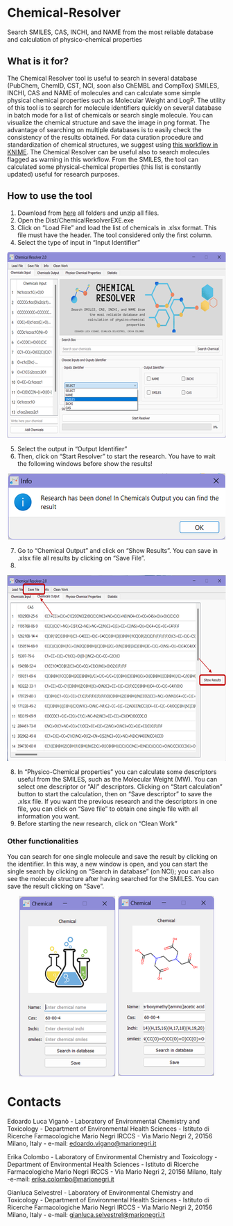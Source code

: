 # Chemical-Resolver
Search SMILES, CAS, INCHI, and NAME from the most reliable database and calculation of physico-chemical properties

## What is it for?
The Chemical Resolver tool is useful to search in several database (PubChem, ChemID, CST, NCI, soon also ChEMBL and CompTox) SMILES, INCHI, CAS and NAME of molecules and can calculate some simple physical chemical properties such as Molecular Weight and LogP. 
The utility of this tool is to search for molecule identifiers quickly on several database in batch mode for a list of chemicals or search single molecule. 
You can visualize the chemical structure and save the image in png format. 
The advantage of searching on multiple databases is to easily check the consistency of the results obtained. 
For data curation procedure and standardization of chemical structures, we suggest using [this workflow in KNIME](https://github.com/DGadaleta88/data_curation_workflow). The Chemical Resolver can be useful also to search molecules flagged as warning in this workflow.
From the SMILES, the tool can calculated some physical-chemical properties (this list is constantly updated) useful for research purposes.

## How to use the tool
1.	Download from [here](https://marionegri-my.sharepoint.com/:f:/g/personal/edoardo_vigano_marionegri_it/EqIQx_zL3gFMkFSc18cjKOIBy0SPYDs2z1yqRkgTELtkmg) all folders and unzip all files.
2.	Open the Dist/ChemicalResolverEXE.exe
3.	Click on “Load File” and load the list of chemicals in .xlsx format. This file must have the header. The tool considered only the first column.
4.	Select the type of input in “Input Identifier”

<p align="center">
  <img width="622" height="427" src="IMG_CR/Picture1.png">
</p>

5.	Select the output in “Output Identifier”
6.	Then, click on “Start Resolver” to start the research. You have to wait the following windows before show the results!

<p align="center">
  <img width="501" height="152" src="IMG_CR/Picture2.png">
</p>

7.	Go to “Chemical Output” and click on “Show Results”. You can save in .xlsx file all results by clicking on “Save File”.
8.	
<p align="center">
  <img width="622" height="427" src="IMG_CR/Picture3.png">
</p>

8.	In “Physico-Chemical properties” you can calculate some descriptors useful from the SMILES, such as the Molecular Weight (MW). You can select one descriptor or “All” descriptors. Clicking on “Start calculation” button to start the calculation, then on “Save descriptor” to save the .xlsx file. If you want the previous research and the descriptors in one file, you can click on “Save file” to obtain one single file with all information you want.
9.	Before starting the new research, click on “Clean Work”

### Other functionalities
You can search for one single molecule and save the result by clicking on the identifier. In this way, a new window is open, and you can start the single search by clicking on “Search in database” (on NCI); you can also see the molecule structure after having searched for the SMILES. You can save the result clicking on “Save”.

<p align="center">
  <img width="450" height="415" src="IMG_CR/Picture4.png">
</p>

# Contacts

Edoardo Luca Viganò - Laboratory of Environmental Chemistry and Toxicology - Department of Environmental Health Sciences - Istituto di Ricerche Farmacologiche Mario Negri IRCCS - Via Mario Negri 2, 20156 Milano, Italy - e-mail: edoardo.vigano@marionegri.it

Erika Colombo - Laboratory of Environmental Chemistry and Toxicology - Department of Environmental Health Sciences - Istituto di Ricerche Farmacologiche Mario Negri IRCCS - Via Mario Negri 2, 20156 Milano, Italy -e-mail: erika.colombo@marionegri.it

Gianluca Selvestrel - Laboratory of Environmental Chemistry and Toxicology - Department of Environmental Health Sciences - Istituto di Ricerche Farmacologiche Mario Negri IRCCS - Via Mario Negri 2, 20156 Milano, Italy - e-mail: gianluca.selvestrel@marionegri.it
